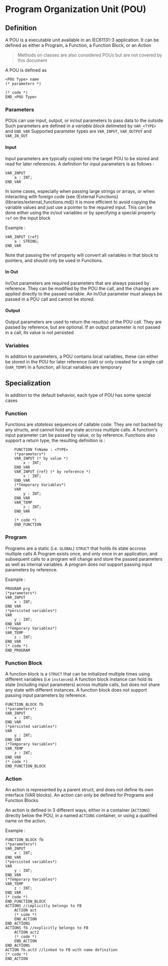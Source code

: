 # Program Organization Unit (POU)

## Definition

A POU is a executable unit available in an IEC61131-3 application.
It can be defined as either a Program, a Function, a Function Block, or an Action

> Methods on classes are also considered POUs but are not covered by this document

A POU is defined as 

```iecst
<POU Type> name 
(* parameters *)

(* code *)
END_<POU Type>
```

### Parameters

POUs can use input, output, or in/out parameters to pass data to the outside
Such parameters are defined in a _variable block_  delimeted by `VAR_<TYPE>` and `END_VAR`
Supported parameter types are `VAR_INPUT`, `VAR_OUTPUT` and `VAR_IN_OUT`

#### Input
Input parameters are typically copied into the target POU to be stored and read for later references.
A definition for input parameters is as follows : 

```iecst
VAR_INPUT
    a : INT;
END_VAR
```

In some cases, especially when passing large strings or arrays, or when interacting with foreign code (see {External Functions}(libraries/external_functions.md)) it is more efficient to avoid copying the variable values and just use a pointer to the required input. This can be done either using the in/out variables or by specifying a special property `ref` on the input block 

Example : 

```iecst
VAR_INPUT {ref}
    a : STRING;
END_VAR
```

Note that passing the ref property will convert all variables in that block to pointers, and should only be used in Functions.

#### In Out

In/Out parameters are required parameters that are always passed by reference. They can be modified by the POU the call, and the changes are applied directly to the passed variable.
An In/Out parameter must always be passed in a POU call and cannot be stored.

#### Output

Output parameters are used to return the result(s) of the POU call. 
They are passed by reference, but are optional.
If an output parameter is not passed in a call, its value is not persisted

### Variables

In addition to parameters, a POU contains local variables, these can either be stored in the POU for later reference (`VAR`) or only created for a single call (`VAR_TEMP`)
In a function, all local variables are temporary

## Specialization

In addition to the default behavior, each type of POU has some special cases

### Function

Functions are _stateless_ sequences of callable code. They are not backed by any structs, and cannot hold any state accross multiple calls.
A function's input parameter can be passed by value, or by reference.
Functions also support a return type, the resulting definition is : 
```iecst
    FUNCTION fnName : <TYPE>
    (*parameters*)
    VAR_INPUT (* by value *)
        x : INT;
    END_VAR
    VAR_INPUT {ref} (* by reference *)
        x : INT;
    END_VAR
    (*Temporary Variables*)
    VAR
        y : INT;
    END_VAR
    VAR_TEMP
        z : INT;
    END_VAR

    (* code *)
    END_FUNCTION
```

### Program

Programs are a static (i.e. `GLOBAL`) `STRUCT` that holds its state accross multiple calls
A Program exists once, and only once in an application, and subsequent calls to a program will change and store the passed parameters as well as internal variables.
A program does not support passing input parameters by reference.

Example : 

```iecst
PROGRAM prg 
(*parameters*)
VAR_INPUT
    x : INT;
END_VAR
(*persisted variables*)
VAR
    y : INT;
END_VAR
(*Temporary Variables*)
VAR_TEMP
    z : INT;
END_VAR
(* code *)
END_PROGRAM
```

### Function Block

A function block is a `STRUCT` that can be initialized multiple times using different variables (i.e `instance`s)
A function block instance can hold its state (including input parameters) across multiple calls, but does not share any state with different instances.
A function block does not support passing input parameters by reference.

```iecst
FUNCTION_BLOCK fb
(*parameters*)
VAR_INPUT
    x : INT;
END_VAR
(*persisted variables*)
VAR
    y : INT;
END_VAR
(*Temporary Variables*)
VAR_TEMP
    z : INT;
END_VAR
(* code *)
END_FUNCTION_BLOCK
```

### Action

An action is represented by a parent struct, and does not define its own interface (VAR blocks).
An action can only be defined for Programs and Function Blocks

An action is defined in 3 different ways, either in a container (`ACTIONS`) directly below the POU, in a named `ACTIONS` container, or using a qualified name on the action.

Example : 

```iecst
FUNCTION_BLOCK fb
(*parameters*)
VAR_INPUT
    x : INT;
END_VAR
(*persisted variables*)
VAR
    y : INT;
END_VAR
(*Temporary Variables*)
VAR_TEMP
    z : INT;
END_VAR
(* code *)
END_FUNCTION_BLOCK
ACTIONS //implicitly belongs to FB
    ACTION act
    (* code *)
    END_ACTION
END_ACTIONS
ACTIONS fb //explicitly belongs to FB
    ACTION act2
    (* code *)
    END_ACTION
END_ACTIONS
ACTION fb.act3 //linked to FB with name definition
(* code *)
END_ACTION
```